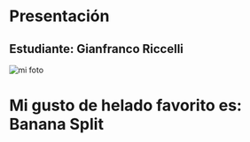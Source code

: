 # Presentación

## Estudiante: Gianfranco Riccelli

![mi foto](FotoPdP.jpg)

# Mi gusto de helado favorito es: Banana Split
